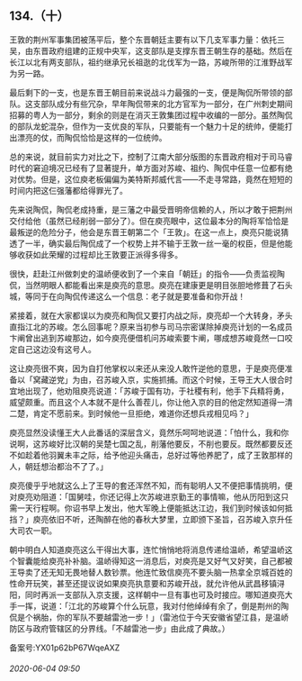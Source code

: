 ## 134.（十）
王敦的荆州军事集团被荡平后，整个东晋朝廷主要有以下几支军事力量：依托三吴，由东晋政府组建的正规中央军，这支部队是支撑东晋王朝生存的基础。然后在长江以北有两支部队，祖约继承兄长祖逖的北伐军为一路，苏峻所带的江淮野战军为另一路。



最后剩下的一支，也是东晋王朝目前来说战斗力最强的一支，便是陶侃所带领的部队。这支部队成分有些冗杂，早年陶侃带来的北方官军为一部分，在广州刺史期间招募的粤人为一部分，剩余的则是在消灭王敦集团过程中收编的一部分。虽然陶侃的部队龙蛇混杂，但作为一支优良的军队，只要能有一个魅力十足的统帅，便能打出漂亮的仗，而陶侃恰恰是这样的一位统帅。



总的来说，就目前实力对比之下，控制了江南大部分版图的东晋政府相对于司马睿时代的窘迫境况已经有了显著提升，单方面对苏峻、祖约、陶侃中任意一位都有绝对优势。但是，这位庾老板偏偏为美特斯邦威代言——不走寻常路，竟然在短短的时间内把这仨强藩都给得罪光了。



先来说陶侃，陶侃老成持重，是三藩之中最受晋明帝信赖的人，所以才敢于把荆州交付给他（虽然已经削弱一部分了）。但在庾亮眼中，这位最本分的陶将军恰恰是最叛逆的危险分子，他会是东晋王朝第二个「王敦」。在这一点上，庾亮只能说猜透了一半，确实最后陶侃成了一个权势上并不输于王敦一丝一毫的权臣，但是他能够收获如此荣耀的过程却比王敦要正派得多得多。



很快，赶赴江州做刺史的温峤便收到了一个来自「朝廷」的指令——负责监视陶侃，当然明眼人都能看出来是庾亮的意思。庾亮在建康更是明目张胆地修葺了石头城，等同于在向陶侃传递这么一个信息：老子就是要准备和你开战！



紧接着，就在大家都误以为庾亮和陶侃又要打内战之际，庾亮却一个大转身，矛头直指江北的苏峻。怎么回事呢？原来当初参与司马宗密谋除掉庾亮计划的一名成员卞阐曾出逃到苏峻那边，如今庾亮便借机问苏峻索要卞阐，哪成想苏峻竟然一口咬定自己这边没有这号人。



这让庾亮很不爽，因为自打他掌权以来还从来没人敢忤逆他的意思，于是庾亮便准备以「窝藏逆党」为由，召苏峻入京，实施抓捕。而这个时候，王导王大人很合时宜地出现了，他劝阻庾亮说道：「苏峻于国有功，于社稷有利，他手下兵精将勇，威望颇重。而且这个人本就不是什么善茬儿，你让他入京的目的他定然知道得一清二楚，肯定不愿前来。到时候他一旦拒绝，难道你还想兵戎相见吗？」



庾亮显然没读懂王大人此番话的深层含义，竟然乐呵呵地说道：「怕什么，我和你说啊，这苏峻好比汉朝的吴楚七国之乱，削藩他要反，不削也要反。既然都要反还不如趁着他羽翼未丰之际，给予他迎头痛击，总好过等他养肥了，成了王敦那样的人，朝廷想治都治不了了。」



庾亮傻乎乎地就这么上了王导的套还浑然不知，而有聪明人又不便把事情挑明，便对庾亮劝阻道：「国舅哇，你还记得上次苏峻进京勤王的事情嘛，他从历阳到这只需一天行程啊。你诏书早上发出，他大军晚上便能抵达江边，我们到时候该如何抵挡？」庾亮依旧不听，还陶醉在他的春秋大梦里，立即颁下圣旨，召苏峻入京升任大司农一职。



朝中明白人知道庾亮这么干得出大事，连忙悄悄地将消息传递给温峤，希望温峤这个智囊能给庾亮补补脑。温峤得知这一消息后，对庾亮是又好气又好笑，自己都被王导卖了还无知无畏地替人数钞票。他连忙致信庾亮不要头脑一热拿全京城百姓的性命开玩笑，甚至还提议说如果庾亮执意要和苏峻开战，就允许他从武昌移镇浔阳，同时再派一支部队入京支援，这样朝中一旦有事也可及时接应。哪知道庾亮大手一挥，说道：「江北的苏峻算个什么玩意，我对付他绰绰有余了，倒是荆州的陶侃是个祸胎，你的军队不要越雷池一步！」（雷池位于今天安徽省望江县，是温峤防区与政府管辖区的分界线。「不越雷池一步」由此成了典故。）



备案号:YX01p62bP67WqeAXZ


###### 2020-06-04 09:50
